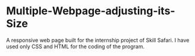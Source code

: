 # Multiple-Webpage-adjusting-its-Size
A responsive web page built for the internship project of Skill Safari. I have used only CSS and HTML for the coding of the program.  
